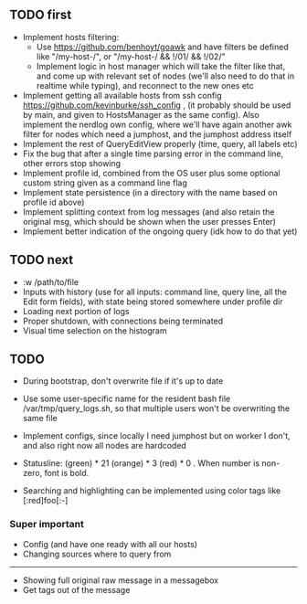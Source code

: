 
## TODO first

- Implement hosts filtering:
  - Use https://github.com/benhoyt/goawk and have filters be defined like
    "/my-host-/", or "/my-host-/ && !/01/ && !/02/"
  - Implement logic in host manager which will take the filter like that, and
    come up with relevant set of nodes (we'll also need to do that in realtime
    while typing), and reconnect to the new ones etc
- Implement getting all available hosts from ssh config
  https://github.com/kevinburke/ssh_config , (it probably should be used by
  main, and given to HostsManager as the same config). Also implement the nerdlog
  own config, where we'll have again another awk filter for nodes which need
  a jumphost, and the jumphost address itself
- Implement the rest of QueryEditView properly (time, query, all labels etc)
- Fix the bug that after a single time parsing error in the command line, other
  errors stop showing
- Implement profile id, combined from the OS user plus some optional custom string
  given as a command line flag
- Implement state persistence (in a directory with the name based on profile id
  above)
- Implement splitting context from log messages (and also retain the original msg,
  which should be shown when the user presses Enter)
- Implement better indication of the ongoing query (idk how to do that yet)

## TODO next

- :w /path/to/file
- Inputs with history (use for all inputs: command line, query line, all the
  Edit form fields), with state being stored somewhere under profile dir
- Loading next portion of logs
- Proper shutdown, with connections being terminated
- Visual time selection on the histogram

## TODO

- During bootstrap, don't overwrite file if it's up to date
- Use some user-specific name for the resident bash file
  /var/tmp/query_logs.sh, so that multiple users won't be overwriting the same
  file

- Implement configs, since locally I need jumphost but on worker I don't, and also
  right now all nodes are hardcoded

- Statusline: (green) * 21 (orange) * 3 (red) * 0 . When number is non-zero,
  font is bold.
- Searching and highlighting can be implemented using color tags like [:red]foo[:-]

### Super important

- Config (and have one ready with all our hosts)
- Changing sources where to query from

-----

- Showing full original raw message in a messagebox
- Get tags out of the message
